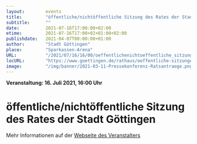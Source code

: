 ```yaml
---
layout:        events
title:         "öffentliche/nichtöffentliche Sitzung des Rates der Stadt Göttingen"
subtitle:      ""
date:          2021-07-16T17:00:00+02:00
etime:         2021-07-16T17:00+02+01:00+02:00
publishdate:   2021-04-07T00:00:00+01:00
author:        "Stadt Göttingen"
place:         "Sparkassen-Arena"
URL:           "/2021/07/16/16/00/oeffentlichenichtoeffentliche_sitzung_des_rates_der_stadt_goettingen"
locURL:        "https://www.goettingen.de/rathaus/oeffentliche-sitzungen.html"
image:         "/img/banner/2021-03-11-Pressekonferenz-Ratsantraege.png"
---
```


**Veranstaltung: 16. Juli 2021, 16:00 Uhr**

öffentliche/nichtöffentliche Sitzung des Rates der Stadt Göttingen
===========



Mehr Informationen auf der [Webseite des Veranstalters](https://www.goettingen.de/rathaus/oeffentliche-sitzungen.html)
